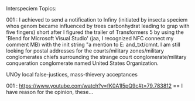 Interspeciem Topics:

001 : I achieved to send a notification to Infiny (initiated by insecta speciem whos genom became influenced by trees carbonhydrat leading to grap with five fingers) short after I figured the trailer of Transformers 5 by using the 'Blend for Microsoft Visual Studio' (jaa, I recognized NFC connect my comment MB) with the init string "a mention to E: and_txt/cmnt. I am still looking for postal addresses for the courts/military zones/military conglomerates chiefs surrounding the strange court conglomerate/military conqueration conglomerate named United States Organization.

UNOy local false-justices, mass-thievery acceptances

001 : https://www.youtube.com/watch?v=fK0A1l5pQ9c#t=79.783812 == I have reason for the opinion, these...

